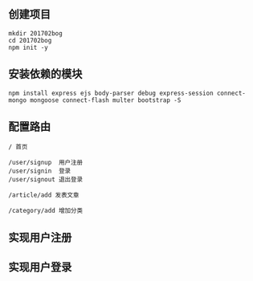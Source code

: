 ## 创建项目
```
mkdir 201702bog
cd 201702bog
npm init -y
```
## 安装依赖的模块
```
npm install express ejs body-parser debug express-session connect-mongo mongoose connect-flash multer bootstrap -S
```

## 配置路由
```
/ 首页

/user/signup  用户注册
/user/signin  登录
/user/signout 退出登录

/article/add 发表文章

/category/add 增加分类
```

## 实现用户注册

## 实现用户登录



